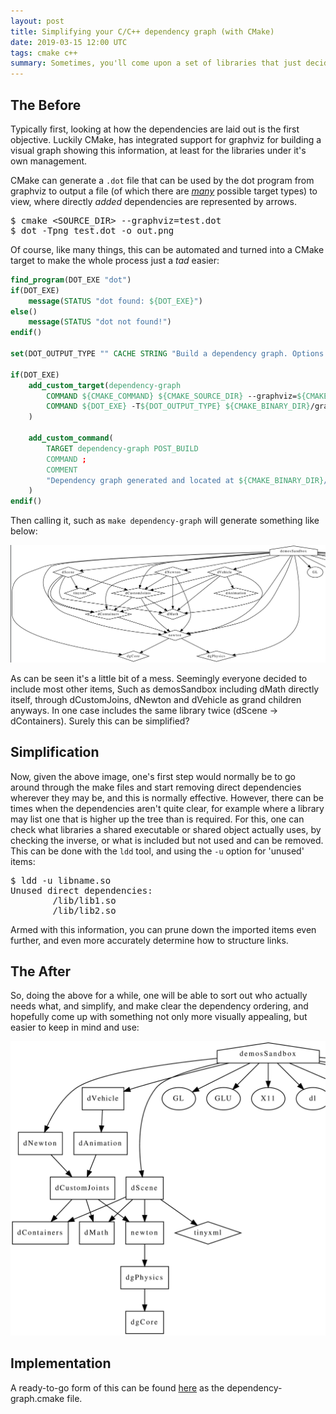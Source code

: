 ```yaml
---
layout: post
title: Simplifying your C/C++ dependency graph (with CMake)
date: 2019-03-15 12:00 UTC
tags: cmake c++
summary: Sometimes, you'll come upon a set of libraries that just decide to include everything directly, always. This can help minimize and visualize those dependencies.
---
```


## The Before

Typically first, looking at how the dependencies are laid out is the first objective. Luckily CMake, has integrated support for graphviz for building a visual graph showing this information, at least for the libraries under it's own management.

CMake can generate a `.dot` file that can be used by the dot program from graphviz to output a file (of which there are [*many*](https://graphviz.gitlab.io/_pages/doc/info/output.html) possible target types) to view, where directly *added* dependencies are represented by arrows.

<pre class="brush: bash">
$ cmake &lt;SOURCE_DIR> --graphviz=test.dot
$ dot -Tpng test.dot -o out.png
</pre>

Of course, like many things, this can be automated and turned into a CMake target to make the whole process just a *tad* easier:

```cmake
find_program(DOT_EXE "dot")
if(DOT_EXE)
    message(STATUS "dot found: ${DOT_EXE}")
else()
    message(STATUS "dot not found!")
endif()

set(DOT_OUTPUT_TYPE "" CACHE STRING "Build a dependency graph. Options are dot output types: ps, png, pdf..." )

if(DOT_EXE)
    add_custom_target(dependency-graph
        COMMAND ${CMAKE_COMMAND} ${CMAKE_SOURCE_DIR} --graphviz=${CMAKE_BINARY_DIR}/graphviz/${PROJECT_NAME}.dot
        COMMAND ${DOT_EXE} -T${DOT_OUTPUT_TYPE} ${CMAKE_BINARY_DIR}/graphviz/${PROJECT_NAME}.dot -o ${CMAKE_BINARY_DIR}/${PROJECT_NAME}.${DOT_OUTPUT_TYPE}
    )

    add_custom_command(
        TARGET dependency-graph POST_BUILD
        COMMAND ;
        COMMENT
        "Dependency graph generated and located at ${CMAKE_BINARY_DIR}/${PROJECT_NAME}.${DOT_OUTPUT_TYPE}"
    )
endif()
```

Then calling it, such as `make dependency-graph` will generate something like below:

<span class="image fit">
    <img src="/assets/posts/dependency-simplification/before.png" />
</span>

As can be seen it's a little bit of a mess. Seemingly everyone decided to include most other items, Such as demosSandbox including dMath directly itself, through dCustomJoins, dNewton and dVehicle as grand children anyways. In one case includes the same library twice (dScene -> dContainers). Surely this can be simplified?

## Simplification

Now, given the above image, one's first step would normally be to go around through the make files and start removing direct dependencies wherever they may be, and this is normally effective. However, there can be times when the dependencies aren't quite clear, for example where a library may list one that is higher up the tree than is required. For this, one can check what libraries a shared executable or shared object actually uses, by checking the inverse, or what is included but not used and can be removed. This can be done with the `ldd` tool, and using the `-u` option for 'unused' items:

<pre class="brush: bash">
$ ldd -u libname.so
Unused direct dependencies:
        /lib/lib1.so
        /lib/lib2.so
</pre>

Armed with this information, you can prune down the imported items even further, and even more accurately determine how to structure links.

## The After

So, doing the above for a while, one will be able to sort out who actually needs what, and simplify, and make clear the dependency ordering, and hopefully come up with something not only more visually appealing, but easier to keep in mind and use:

<span class="image fit">
    <img src="/assets/posts/dependency-simplification/after.png" />
</span>

## Implementation

A ready-to-go form of this can be found [here](https://github.com/StableCoder/cmake-scripts) as the dependency-graph.cmake file.